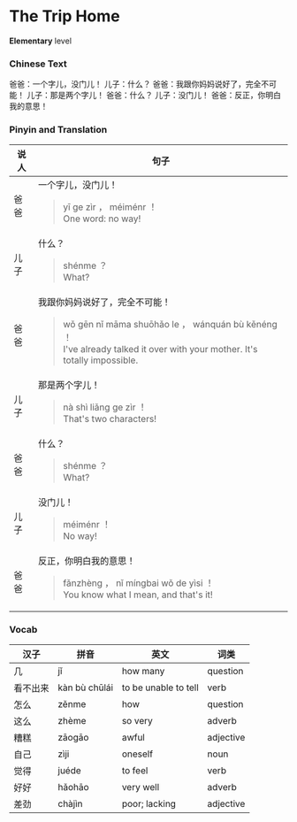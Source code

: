 # The Trip Home
**Elementary** level
### Chinese Text
爸爸：一个字儿，没门儿！
儿子：什么？
爸爸：我跟你妈妈说好了，完全不可能！
儿子：那是两个字儿！
爸爸：什么？
儿子：没门儿！
爸爸：反正，你明白我的意思！

### Pinyin and Translation
|说人|句子|
|----|----|
|爸爸|一个字儿，没门儿！<blockquote>yī ge zìr ， méiménr ！<br />One word: no way!</blockquote>|
|儿子|什么？<blockquote>shénme ？<br />What?</blockquote>|
|爸爸|我跟你妈妈说好了，完全不可能！<blockquote>wǒ gēn nǐ māma shuōhǎo le ， wánquán bù kěnéng ！<br />I've already talked it over with your mother. It's totally impossible.</blockquote>|
|儿子|那是两个字儿！<blockquote>nà shì liǎng ge zìr ！<br />That's two characters!</blockquote>|
|爸爸|什么？<blockquote>shénme ？<br />What?</blockquote>|
|儿子|没门儿！<blockquote>méiménr ！<br />No way!</blockquote>|
|爸爸|反正，你明白我的意思！<blockquote>fǎnzhèng ， nǐ míngbai wǒ de yìsi ！<br />You know what I mean, and that's it!</blockquote>|
### Vocab
|汉子|拼音|英文|词类|
|----|----|----|----|
|几|jǐ|how many|question|
|看不出来|kàn bù chūlái|to be unable to tell|verb|
|怎么|zěnme|how|question|
|这么|zhème|so very|adverb|
|糟糕|zāogāo|awful|adjective|
|自己|zìji|oneself|noun|
|觉得|juéde|to feel|verb|
|好好|hǎohāo|very well|adverb|
|差劲|chàjìn|poor; lacking|adjective|